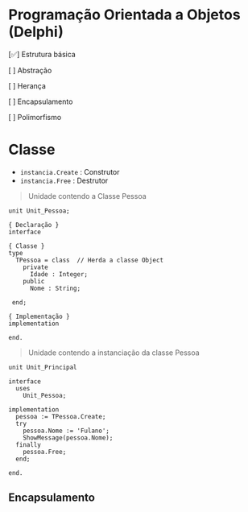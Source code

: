 # Programação Orientada a Objetos (Delphi)

 [✅] Estrutura básica
 
 [ ] Abstração
 
 [ ] Herança
 
 [ ] Encapsulamento
 
 [ ] Polimorfismo


# Classe
- `instancia.Create` : Construtor
- `instancia.Free` : Destrutor

> Unidade contendo a Classe Pessoa
~~~Delphi
unit Unit_Pessoa;

{ Declaração }
interface

{ Classe }
type
  TPessoa = class  // Herda a classe Object
    private
      Idade : Integer;
    public
      Nome : String;
    
 end;
 
{ Implementação }
implementation

end.
~~~

> Unidade contendo a instanciação da classe Pessoa
~~~Delphi
unit Unit_Principal

interface
  uses
    Unit_Pessoa;
  
implementation 
  pessoa := TPessoa.Create;
  try
    pessoa.Nome := 'Fulano';
    ShowMessage(pessoa.Nome);
  finally
    pessoa.Free;
  end;
 
end.
~~~

## Encapsulamento


